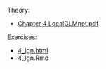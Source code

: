Theory: 
  - [Chapter 4 LocalGLMnet.pdf](https://github.com/JSchelldorfer/DeepLearningWithActuarialApplications/blob/master/4_lgn/Chapter%204%20LocalGLMnet.pdf)

Exercises:
  - [4_lgn.html](https://htmlpreview.github.io/?https://github.com/JSchelldorfer/ActuarialDataScience/blob/master/10%20-%20LocalGLMnet/WorkersComp_LocalGLMnet.html)
  - 4_lgn.Rmd
